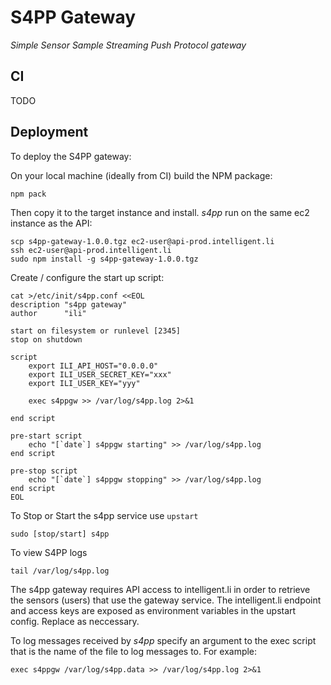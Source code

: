 
# S4PP Gateway

*Simple Sensor Sample Streaming Push Protocol gateway*

## CI

TODO


## Deployment

To deploy the S4PP gateway:

On your local machine (ideally from CI) build the NPM package:

    npm pack

Then copy it to the target instance and install. *s4pp* run on the same
ec2 instance as the API:

    scp s4pp-gateway-1.0.0.tgz ec2-user@api-prod.intelligent.li
    ssh ec2-user@api-prod.intelligent.li
    sudo npm install -g s4pp-gateway-1.0.0.tgz

Create / configure the start up script:

```
cat >/etc/init/s4pp.conf <<EOL
description "s4pp gateway"
author      "ili"

start on filesystem or runlevel [2345]
stop on shutdown

script
    export ILI_API_HOST="0.0.0.0"
    export ILI_USER_SECRET_KEY="xxx"
    export ILI_USER_KEY="yyy"

    exec s4ppgw >> /var/log/s4pp.log 2>&1

end script

pre-start script
    echo "[`date`] s4ppgw starting" >> /var/log/s4pp.log
end script

pre-stop script
    echo "[`date`] s4ppgw stopping" >> /var/log/s4pp.log
end script
EOL
```

To Stop or Start the s4pp service use `upstart`

    sudo [stop/start] s4pp

To view S4PP logs

    tail /var/log/s4pp.log

The s4pp gateway requires API access to intelligent.li in order to
retrieve the sensors (users) that use the gateway service.  The intelligent.li
endpoint and access keys are exposed as environment variables in the upstart
config. Replace as neccessary.

To log messages received by _s4pp_ specify an argument to the exec script that
is the name of the file to log messages to. For example:

    exec s4ppgw /var/log/s4pp.data >> /var/log/s4pp.log 2>&1


